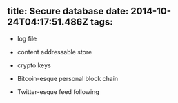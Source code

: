 title: Secure database
date: 2014-10-24T04:17:51.486Z
tags:
---
- log file
- content addressable store
- crypto keys


- Bitcoin-esque personal block chain
- Twitter-esque feed following
